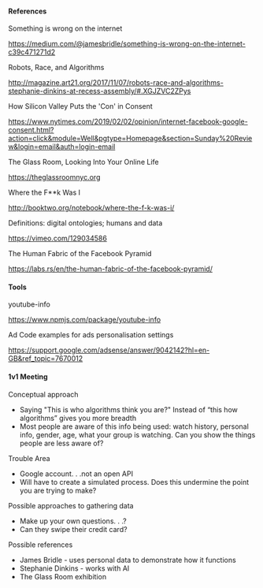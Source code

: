 #### References
Something is wrong on the internet

https://medium.com/@jamesbridle/something-is-wrong-on-the-internet-c39c471271d2

Robots, Race, and Algorithms

http://magazine.art21.org/2017/11/07/robots-race-and-algorithms-stephanie-dinkins-at-recess-assembly/#.XGJZVC2ZPys

How Silicon Valley Puts the 'Con' in Consent

https://www.nytimes.com/2019/02/02/opinion/internet-facebook-google-consent.html?action=click&module=Well&pgtype=Homepage&section=Sunday%20Review&login=email&auth=login-email 

The Glass Room, Looking Into Your Online Life

https://theglassroomnyc.org

Where the F**k Was I

http://booktwo.org/notebook/where-the-f-k-was-i/ 

Definitions: digital ontologies; humans and data

https://vimeo.com/129034586

The Human Fabric of the Facebook Pyramid

https://labs.rs/en/the-human-fabric-of-the-facebook-pyramid/

#### Tools
youtube-info

https://www.npmjs.com/package/youtube-info

Ad Code examples for ads personalisation settings

https://support.google.com/adsense/answer/9042142?hl=en-GB&ref_topic=7670012

#### 1v1 Meeting
Conceptual approach

* Saying "This is who algorithms think you are?" Instead of “this how algorithms” gives you more breadth
* Most people are aware of this info being used: watch history, personal info, gender, age, what your group is watching. Can you show the things people are less aware of?

Trouble Area

* Google account. . .not an open API
* Will have to create a simulated process. Does this undermine the point you are trying to make?

Possible approaches to gathering data
* Make up your own questions. . .?
* Can they swipe their credit card?

Possible references

* James Bridle - uses personal data to demonstrate how it functions
* Stephanie Dinkins - works with AI
* The Glass Room exhibition